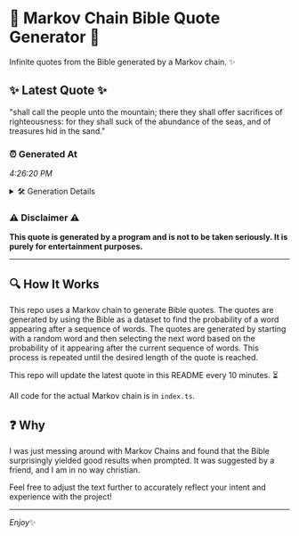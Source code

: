 # 📖 Markov Chain Bible Quote Generator 📖

Infinite quotes from the Bible generated by a Markov chain. ✨

## ✨ Latest Quote ✨
"shall call the people unto the mountain; there they shall offer sacrifices of righteousness: for they shall suck of the abundance of the seas, and of treasures hid in the sand."

### ⏰ Generated At
*4:26:20 PM*

<details>
    <summary>🛠️ Generation Details</summary>
    <p>
        <strong>🌱 Seed:</strong> shall<br>
        <strong>🔄 Iterations:</strong> 30<br>
        <strong>📜 Context History:</strong><br>[ shall ]: call<br>[ shall, call ]: the<br>[ shall, call, the ]: people<br>[ shall, call, the, people ]: unto<br>[ shall, call, the, people, unto ]: the<br>[ shall, call, the, people, unto, the ]: mountain;<br>[ call, the, people, unto, the, mountain; ]: there<br>[ the, people, unto, the, mountain;, there ]: they<br>[ people, unto, the, mountain;, there, they ]: shall<br>[ unto, the, mountain;, there, they, shall ]: offer<br>[ the, mountain;, there, they, shall, offer ]: sacrifices<br>[ mountain;, there, they, shall, offer, sacrifices ]: of<br>[ there, they, shall, offer, sacrifices, of ]: righteousness:<br>[ they, shall, offer, sacrifices, of, righteousness: ]: for<br>[ shall, offer, sacrifices, of, righteousness:, for ]: they<br>[ offer, sacrifices, of, righteousness:, for, they ]: shall<br>[ sacrifices, of, righteousness:, for, they, shall ]: suck<br>[ of, righteousness:, for, they, shall, suck ]: of<br>[ righteousness:, for, they, shall, suck, of ]: the<br>[ for, they, shall, suck, of, the ]: abundance<br>[ they, shall, suck, of, the, abundance ]: of<br>[ shall, suck, of, the, abundance, of ]: the<br>[ suck, of, the, abundance, of, the ]: seas,<br>[ of, the, abundance, of, the, seas, ]: and<br>[ the, abundance, of, the, seas,, and ]: of<br>[ abundance, of, the, seas,, and, of ]: treasures<br>[ of, the, seas,, and, of, treasures ]: hid<br>[ the, seas,, and, of, treasures, hid ]: in<br>[ seas,, and, of, treasures, hid, in ]: the<br>[ and, of, treasures, hid, in, the ]: sand.<br>
    </p>
</details>

### ⚠️ Disclaimer ⚠️
**This quote is generated by a program and is not to be taken seriously. It is purely for entertainment purposes.**

---

## 🔍 How It Works

This repo uses a Markov chain to generate Bible quotes. The quotes are generated by using the Bible as a dataset to find the probability of a word appearing after a sequence of words. The quotes are generated by starting with a random word and then selecting the next word based on the probability of it appearing after the current sequence of words. This process is repeated until the desired length of the quote is reached.

This repo will update the latest quote in this README every 10 minutes. ⏳

All code for the actual Markov chain is in `index.ts`.

## ❓ Why

I was just messing around with Markov Chains and found that the Bible surprisingly yielded good results when prompted. 
It was suggested by a friend, and I am in no way christian.

Feel free to adjust the text further to accurately reflect your intent and experience with the project!

---

*Enjoy*✨

